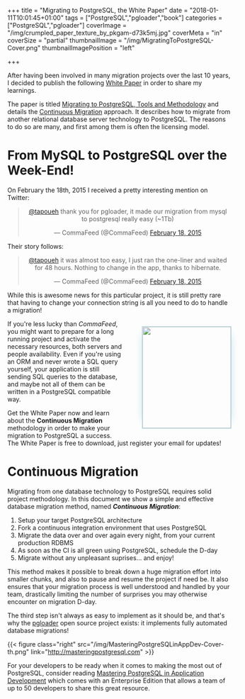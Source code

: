 +++
title = "Migrating to PostgreSQL, the White Paper"
date = "2018-01-11T10:01:45+01:00"
tags = ["PostgreSQL","pgloader","book"]
categories = ["PostgreSQL","pgloader"]
coverImage = "/img/crumpled_paper_texture_by_pkgam-d73k5mj.jpg"
coverMeta = "in"
coverSize = "partial"
thumbnailImage = "/img/MigratingToPostgreSQL-Cover.png"
thumbnailImagePosition = "left"

+++

After having been involved in many migration projects over the last 10
years, I decided to publish the following [White
Paper](https://pgloader.io/white-paper) in order to share my learnings.

The paper is titled [Migrating to PostgreSQL, Tools and
Methodology](https://pgloader.io/white-paper) and details the [Continuous
Migration](https://pgloader.io/blog/continuous-migration/) approach. It
describes how to migrate from another relational database server technology
to PostgreSQL. The reasons to do so are many, and first among them is often
the licensing model.

<!--more-->

# From MySQL to PostgreSQL over the Week-End!

On February the 18th, 2015 I received a pretty interesting mention on
Twitter:

<center>
<blockquote class="twitter-tweet" data-lang="en"><p lang="en" dir="ltr"><a href="https://twitter.com/tapoueh?ref_src=twsrc%5Etfw">@tapoueh</a> thank you for pgloader, it made our migration from mysql to postgresql really easy (~1Tb)</p>&mdash; CommaFeed (@CommaFeed) <a href="https://twitter.com/CommaFeed/status/568053907370450944?ref_src=twsrc%5Etfw">February 18, 2015</a></blockquote> <script async src="https://platform.twitter.com/widgets.js" charset="utf-8"></script> 
</center>

Their story follows:

<center>
<blockquote class="twitter-tweet" data-lang="en"><p lang="en" dir="ltr"><a href="https://twitter.com/tapoueh?ref_src=twsrc%5Etfw">@tapoueh</a> it was almost too easy, I just ran the one-liner and waited for 48 hours. Nothing to change in the app, thanks to hibernate.</p>&mdash; CommaFeed (@CommaFeed) <a href="https://twitter.com/CommaFeed/status/568055592704716800?ref_src=twsrc%5Etfw">February 18, 2015</a></blockquote> <script async src="https://platform.twitter.com/widgets.js" charset="utf-8"></script> 
</center>

While this is awesome news for this particular project, it is still pretty
rare that having to change your connection string is all you need to do to
handle a migration!

<figure style="float: right; clear: left; display: block; width: 200px; margin-right: 0em;">
    <a href="https://pgloader.io/white-paper/">
        <img style="width:200px; height: 229px; border: 1px solid lightblue; box-shadow: 15px 0 20px -20px lightblue, -15px 0 20px -20px lightblue;"
               src="/img/MigratingToPostgreSQL-Cover.png">
    </a>
</figure>

If you're less lucky than *CommaFeed*, you might want to prepare for a long
running project and activate the necessary resources, both servers and
people availability. Even if you're using an ORM and never wrote a SQL query
yourself, your application is still sending SQL queries to the database, and
maybe not all of them can be written in a PostgreSQL compatible way.

Get the White Paper now and learn about the **Continuous Migration**
methodology in order to make your migration to PostgreSQL a success. The
White Paper is free to download, just register your email for updates!

<script async id="_ck_322615" src="https://forms.convertkit.com/322615?v=6">
</script>

# Continuous Migration

Migrating from one database technology to PostgreSQL requires solid project
methodology. In this document we show a simple and effective database
migration method, named ***Continuous Migration***:

  1. Setup your target PostgreSQL architecture
  2. Fork a continuous integration environment that uses PostgreSQL
  3. Migrate the data over and over again every night, from your current
     production RDBMS
  4. As soon as the CI is all green using PostgreSQL, schedule the D-day
  5. Migrate without any unpleasant suprises… and enjoy! 

This method makes it possible to break down a huge migration effort into
smaller chunks, and also to pause and resume the project if need be. It also
ensures that your migration process is well understood and handled by your
team, drastically limiting the number of surprises you may otherwise
encounter on migration D-day.

The third step isn't always as easy to implement as it should be, and that's
why the [pgloader](https://pgloader.io) open source project exists: it
implements fully automated database migrations!

{{< figure class="right"
             src="/img/MasteringPostgreSQLinAppDev-Cover-th.png"
            link="http://masteringpostgresql.com" >}}

For your developers to be ready when it comes to making the most out of
PostgreSQL, consider reading [Mastering PostgreSQL in Application
Development](https://masteringpostgresql.com) which comes with an Enterprise
Edition that allows a team of up to 50 developers to share this great
resource.
